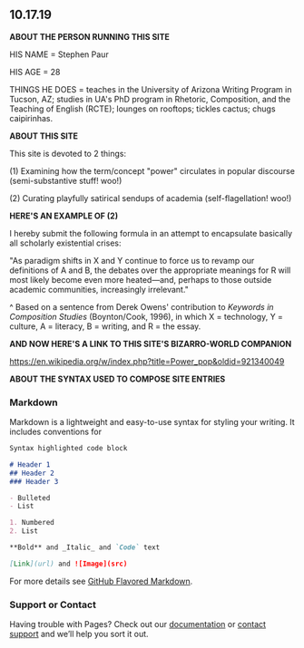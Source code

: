 ## 10.17.19

**ABOUT THE PERSON RUNNING THIS SITE**

HIS NAME = Stephen Paur

HIS AGE = 28

THINGS HE DOES = teaches in the University of Arizona Writing Program in Tucson, AZ; studies in UA's PhD program in Rhetoric, Composition, and the Teaching of English (RCTE); lounges on rooftops; tickles cactus; chugs caipirinhas.

**ABOUT THIS SITE**

This site is devoted to 2 things:

(1) Examining how the term/concept "power" circulates in popular discourse (semi-substantive stuff! woo!)

(2) Curating playfully satirical sendups of academia (self-flagellation! woo!)

**HERE'S AN EXAMPLE OF (2)**

I hereby submit the following formula in an attempt to encapsulate basically all scholarly existential crises:

"As paradigm shifts in X and Y continue to force us to revamp our definitions of A and B, the debates over the appropriate meanings for R will most likely become even more heated—and, perhaps to those outside academic communities, increasingly irrelevant."

^ Based on a sentence from Derek Owens' contribution to _Keywords in Composition Studies_ (Boynton/Cook, 1996), in which X = technology, Y = culture, A = literacy, B = writing, and R = the essay.

**AND NOW HERE'S A LINK TO THIS SITE'S BIZARRO-WORLD COMPANION**

https://en.wikipedia.org/w/index.php?title=Power_pop&oldid=921340049







**ABOUT THE SYNTAX USED TO COMPOSE SITE ENTRIES**

### Markdown

Markdown is a lightweight and easy-to-use syntax for styling your writing. It includes conventions for

```markdown
Syntax highlighted code block

# Header 1
## Header 2
### Header 3

- Bulleted
- List

1. Numbered
2. List

**Bold** and _Italic_ and `Code` text

[Link](url) and ![Image](src)
```

For more details see [GitHub Flavored Markdown](https://guides.github.com/features/mastering-markdown/).


### Support or Contact

Having trouble with Pages? Check out our [documentation](https://help.github.com/categories/github-pages-basics/) or [contact support](https://github.com/contact) and we’ll help you sort it out.
